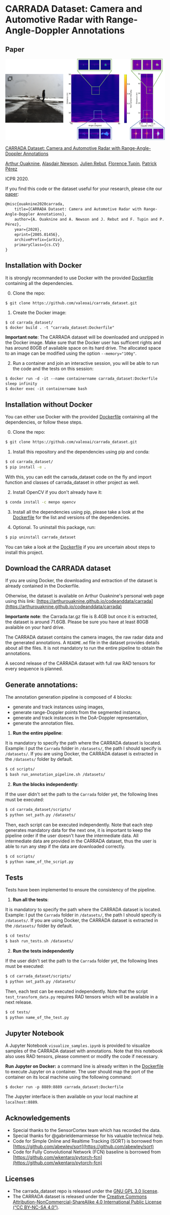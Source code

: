 # CARRADA Dataset: Camera and Automotive Radar with Range-Angle-Doppler Annotations

## Paper

![annotation_examples](./images/annotation_examples.png)

[CARRADA Dataset: Camera and Automotive Radar with Range-Angle-Doppler Annotations](https://arxiv.org/abs/2005.01456)

[Arthur Ouaknine](https://arthurouaknine.github.io/), [Alasdair Newson](https://sites.google.com/site/alasdairnewson/), [Julien Rebut](https://scholar.google.com/citations?user=BJcQNcoAAAAJ&hl=fr), [Florence Tupin](https://perso.telecom-paristech.fr/tupin/), [Patrick Pérez](https://ptrckprz.github.io/)

ICPR 2020.

If you find this code or the dataset useful for your research, please cite our [paper](https://arxiv.org/pdf/2005.01456.pdf):
```
@misc{ouaknine2020carrada,
    title={CARRADA Dataset: Camera and Automotive Radar with Range-Angle-Doppler Annotations},
    author={A. Ouaknine and A. Newson and J. Rebut and F. Tupin and P. Pérez},
    year={2020},
    eprint={2005.01456},
    archivePrefix={arXiv},
    primaryClass={cs.CV}
}
```

## Installation with Docker

It is strongly recommanded to use Docker with the provided [Dockerfile](./Dockerfile) containing all the dependencies.

0. Clone the repo:
```bash
$ git clone https://github.com/valeoai/carrada_dataset.git
```

1. Create the Docker image:
```
$ cd carrada_dataset/
$ docker build . -t "carrada_dataset:Dockerfile"
```
**Important note**: The CARRADA dataset will be downloaded and unzipped in the Docker image. Make sure that the Docker user has sufficent rights and has around 80GB of available space on its hard drive. The allocated space to an image can be modified using the option `--memory="100g"`.

2. Run a container and join an interactive session, you will be able to run the code and the tests on this session:
```
$ docker run -d -it --name containername carrada_dataset:Dockerfile sleep infinity
$ docker exec -it containername bash
```


## Installation without Docker

You can either use Docker with the provided [Dockerfile](./Dockerfile) containing all the dependencies, or follow these steps.

0. Clone the repo:
```bash
$ git clone https://github.com/valeoai/carrada_dataset.git
```

1. Install this repository and the dependencies using pip and conda:
```bash
$ cd carrada_dataset/
$ pip install -e .
```
With this, you can edit the carrada_dataset code on the fly and import function and classes of carrada_dataset in other project as well.

2. Install OpenCV if you don't already have it:
```bash
$ conda install -c menpo opencv
```

3. Install all the dependencies using pip, please take a look at the [Dockerfile](./Dockerfile) for the list and versions of the dependencies. 

4. Optional. To uninstall this package, run:
```bash
$ pip uninstall carrada_dataset
```

You can take a look at the [Dockerfile](./Dockerfile) if you are uncertain about steps to install this project.


## Download the CARRADA dataset

If you are using Docker, the downloading and extraction of the dataset is already contained in the Dockerfile.

Otherwise, the dataset is available on Arthur Ouaknine's personal web page using this link: [https://arthurouaknine.github.io/codeanddata/carrada](https://arthurouaknine.github.io/codeanddata/carrada)

**Importante note**: the Carrada.tar.gz file is 8.4GB but once it is extracted, the dataset is around 71.6GB. Please be sure you have at least 80GB avalaible on your hard drive.

The CARRADA dataset contains the camera images, the raw radar data and the generated annotations. A `README.md` file in the dataset provides details about all the files. It is not mandatory to run the entire pipeline to obtain the annotations.

A second release of the CARRADA dataset with full raw RAD tensors for every sequence is planned.


## Generate annotations:

The annotation generation pipeline is composed of 4 blocks:
- generate and track instances using images,
- generate range-Doppler points from the segmented instance,
- generate and track instances in the DoA-Doppler representation,
- generate the annotation files.

1. **Run the entire pipeline**:

It is mandatory to specify the path where the CARRADA dataset is located. Example: I put the `Carrada` folder in `/datasets/`, the path I should specify is `/datasets/`. If you are using Docker, the CARRADA dataset is extracted in the `/datasets/` folder by default.
```bash
$ cd scripts/
$ bash run_annotation_pipeline.sh /datasets/
```

2. **Run the blocks independently**:

If the user didn't set the path to the `Carrada` folder yet, the following lines must be executed:
```bash
$ cd carrada_dataset/scripts/
$ python set_path.py /datasets/
```
Then, each script can be executed independently. Note that each step generates mandatory data for the next one, it is important to keep the pipeline order if the user doesn't have the intermediate data. All intermediate data are provided in the CARRADA dataset, thus the user is able to run any step if the data are downloaded correctly.
```bash
$ cd scripts/
$ python name_of_the_script.py
```


## Tests

Tests have been implemented to ensure the consistency of the pipeline.

1. **Run all the tests**:

It is mandatory to specify the path where the CARRADA dataset is located. Example: I put the `Carrada` folder in `/datasets/`, the path I should specify is `/datasets/`. If you are using Docker, the CARRADA dataset is extracted in the `/datasets/` folder by default.
```bash
$ cd tests/
$ bash run_tests.sh /datasets/
```

2. **Run the tests independently**

If the user didn't set the path to the `Carrada` folder yet, the following lines must be executed:
```bash
$ cd carrada_dataset/scripts/
$ python set_path.py /datasets/
```
Then, each test can be executed independently. Note that the script `test_transform_data.py` requires RAD tensors which will be available in a next release.
```bash
$ cd tests/
$ python name_of_the_test.py
```

## Jupyter Notebook
A Jupyter Notebook `visualize_samples.ipynb` is provided to visualize samples of the CARRADA dataset with annotations.
Note that this notebook also uses RAD tensors, please comment or modify the code if necessary.

**Run Jupyter on Docker:** a command line is already written in the [Dockerfile](./Dockerfile) to execute Jupyter on a container. The user should map the port of the container on its local machine using the following command:
```
$ docker run -p 8889:8889 carrada_dataset:Dockerfile
```
The Jupyter interface is then available on your local machine at `localhost:8889`.

## Acknowledgements

- Special thanks to the SensorCortex team which has recorded the data.
- Special thanks for @gabrieldemarmiesse for his valuable technical help.
- Code for Simple Online and Realtime Tracking (SORT) is borrowed from [https://github.com/abewley/sort](https://github.com/abewley/sort)
- Code for Fully Convolutional Network (FCN) baseline is borrowed from [https://github.com/wkentaro/pytorch-fcn](https://github.com/wkentaro/pytorch-fcn)

## Licenses
 - The carrada_dataset repo is released under the [GNU GPL 3.0 license](./LICENSE).
 - The CARRADA dataset is released under the [Creative Commons Attribution-NonCommercial-ShareAlike 4.0 International Public License (“CC BY-NC-SA 4.0”)](https://creativecommons.org/licenses/by-nc-sa/4.0/legalcode).